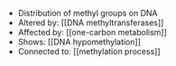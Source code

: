 - Distribution of methyl groups on DNA  
- Altered by: [[DNA methyltransferases]]  
- Affected by: [[one-carbon metabolism]]  
- Shows: [[DNA hypomethylation]]
- Connected to: [[methylation process]]
